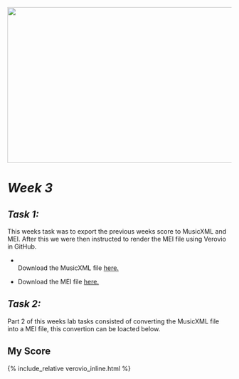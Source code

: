 <p align="center">
<img src="https://i.pinimg.com/originals/97/ca/d7/97cad78df76788f6c3f5edc58fb110d2.jpg" width="1000" height="350">
</p>

# *Week 3*

## *Task 1:*
This weeks task was to export the previous weeks score to MusicXML and MEI. After this we were then instructed to render the MEI file using Verovio in GitHub.
- <p> <br/> Download the MusicXML file <a href="https://github.com/emmahendry/MCA-2023/blob/master/data/Amnesia%205%20Seconds%20of%20Summer1.musicxml"> here.</a> 
- Download the MEI file <a href="https://github.com/emmahendry/MCA-2023/blob/master/data/Amnesia5SecondsofSummer1-Piano.mei"> here.</a>


## *Task 2:*
Part 2 of this weeks lab tasks consisted of converting the MusicXML file into a MEI file, this convertion can be loacted below. 

## My Score

{% include_relative verovio_inline.html %}







